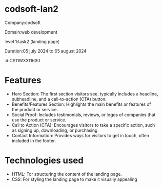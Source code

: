 # codsoft-lan2

Company:codsoft

Domain:web development

level 1:task2 (landing page)

Duration:05 july 2024 to 05 august 2024

id:CS11WX311630

# Features

- Hero Section: The first section visitors see, typically includes a headline, subheadline, and a call-to-action (CTA) button.
- Benefits/Features Section: Highlights the main benefits or features of the product or service.
- Social Proof: Includes testimonials, reviews, or logos of companies that use the product or service.
- Call to Action (CTA): Encourages visitors to take a specific action, such as signing up, downloading, or purchasing.
- Contact Information: Provides ways for visitors to get in touch, often included in the footer.

# Technologies used

- HTML: For structuring the content of the landing page.
- CSS: For styling the landing page to make it visually appealing
